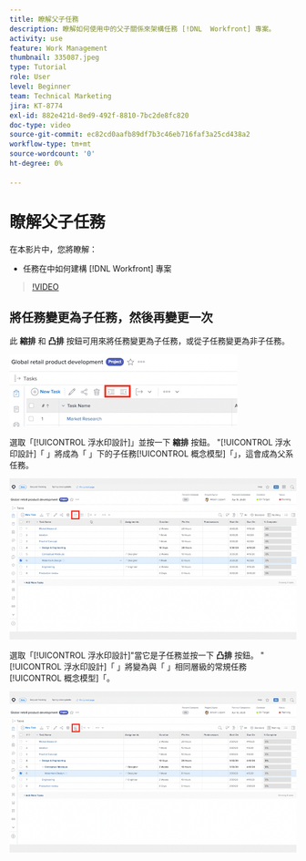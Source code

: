 ```yaml
---
title: 瞭解父子任務
description: 瞭解如何使用中的父子關係來架構任務 [!DNL  Workfront] 專案。
activity: use
feature: Work Management
thumbnail: 335087.jpeg
type: Tutorial
role: User
level: Beginner
team: Technical Marketing
jira: KT-8774
exl-id: 882e421d-8ed9-492f-8810-7bc2de8fc820
doc-type: video
source-git-commit: ec82cd0aafb89df7b3c46eb716faf3a25cd438a2
workflow-type: tm+mt
source-wordcount: '0'
ht-degree: 0%

---
```


# 瞭解父子任務

在本影片中，您將瞭解：

* 任務在中如何建構 [!DNL Workfront] 專案

>[!VIDEO](https://video.tv.adobe.com/v/335087/?quality=12&learn=on)


## 將任務變更為子任務，然後再變更一次

此 **縮排** 和 **凸排** 按鈕可用來將任務變更為子任務，或從子任務變更為非子任務。

![縮排和凸排按鈕的影像。](assets/indent-and-outdent.png)

選取「[!UICONTROL 浮水印設計]」並按一下 **縮排** 按鈕。 &quot;[!UICONTROL 浮水印設計]「 」將成為「 」下的子任務[!UICONTROL 概念模型]「」，這會成為父系任務。

![使用縮排按鈕的影像。](assets/indent.png)

選取「[!UICONTROL 浮水印設計]&quot;當它是子任務並按一下 **凸排** 按鈕。 &quot;[!UICONTROL 浮水印設計]「 」將變為與「 」相同層級的常規任務[!UICONTROL 概念模型]「。

![使用凸排按鈕的影像。](assets/outdent.png)

